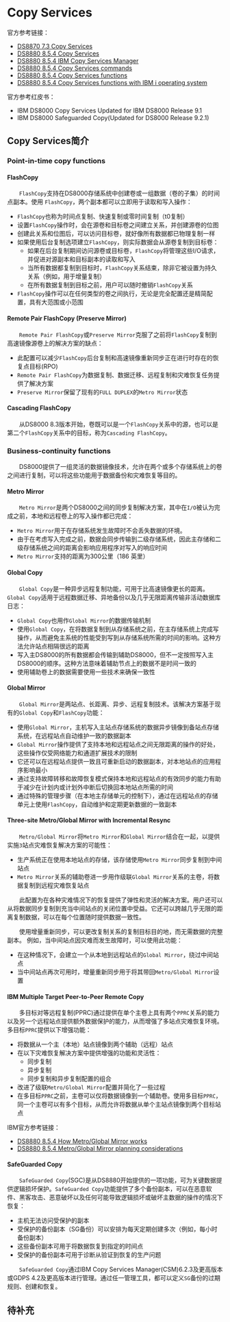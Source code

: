 # Copy Services
官方参考链接：
- [DS8870 7.3 Copy Services](https://www.ibm.com/docs/en/ds8870/7.3?topic=managing-copy-services)
- [DS8880 8.5.4 Copy Services](https://www.ibm.com/docs/en/ds8880/8.5.4?topic=help-copy-services)
- [DS8880 8.5.4 IBM Copy Services Manager](https://www.ibm.com/docs/en/ds8880/8.5.4?topic=interfaces-copy-services-manager)
- [DS8880 8.5.4 Copy Services commands](https://www.ibm.com/docs/en/ds8880/8.5.4?topic=commands-copy-services)
- [DS8880 8.5.4 Copy Services functions](https://www.ibm.com/docs/en/ds8880/8.5.4?topic=interface-copy-services-functions)
- [DS8880 8.5.4 Copy Services functions with IBM i operating system](https://www.ibm.com/docs/en/ds8880/8.5.4?topic=services-copy-functions-i-operating-system)

官方参考红皮书：
- IBM DS8000 Copy Services Updated for IBM DS8000 Release 9.1
- IBM DS8000 Safeguarded Copy(Updated for DS8000 Release 9.2.1)

## Copy Services简介
### Point-in-time copy functions
####  FlashCopy
&#8195;&#8195;`FlashCopy`支持在DS8000存储系统中创建卷或一组数据（卷的子集）的时间点副本。使用 `FlashCopy`，两个副本都可以立即用于读取和写入操作：
- `FlashCopy`也称为时间点复制、快速复制或零时间复制（t0复制）
- 设置`FlashCopy`操作时，会在源卷和目标卷之间建立关系，并创建源卷的位图
- 创建此关系和位图后，可以访问目标卷，就好像所有数据都已物理复制一样
- 如果使用后台复制选项建立`FlashCopy`，则实际数据会从源卷复制到目标卷：
  - 如果在后台复制期间访问源卷或目标卷，`FlashCopy`将管理这些I/O请求，并促进对源副本和目标副本的读取和写入
  - 当所有数据都复制到目标时，`FlashCopy`关系结束，除非它被设置为持久关系（例如，用于增量复制）
  - 在所有数据复制到目标之前，用户可以随时撤销`FlashCopy`关系
- `FlashCopy`操作可以在任何类型的卷之间执行，无论是完全配置还是精简配置，具有大范围或小范围

#### Remote Pair FlashCopy (Preserve Mirror)
&#8195;&#8195;`Remote Pair FlashCopy`或`Preserve Mirror`克服了之前将`FlashCopy`复制到高速镜像源卷上的解决方案的缺点：
- 此配置可以减少`FlashCopy`后台复制和高速镜像重新同步正在进行时存在的恢复点目标(RPO)
- `Remote Pair FlashCopy`为数据复制、数据迁移、远程复制和灾难恢复任务提供了解决方案
- `Preserve Mirror`保留了现有的`FULL DUPLEX`的`Metro Mirror`状态

#### Cascading FlashCopy
&#8195;&#8195;从DS8000 8.3版本开始，卷既可以是一个`FlashCopy`关系中的源，也可以是第二个`FlashCopy`关系中的目标，称为`Cascading FlashCopy`。
### Business-continuity functions
&#8195;&#8195;DS8000提供了一组灵活的数据镜像技术，允许在两个或多个存储系统上的卷之间进行复制，可以将这些功能用于数据备份和灾难恢复等目的。
#### Metro Mirror
&#8195;&#8195;`Metro Mirror`是两个DS8000之间的同步复制解决方案，其中在`I/O`被认为完成之前，本地和远程卷上的写入操作都已完成：
- `Metro Mirror`用于在存储系统发生故障时不会丢失数据的环境。
- 由于在考虑写入完成之前，数据会同步传输到二级存储系统，因此主存储和二级存储系统之间的距离会影响应用程序对写入的响应时间
- `Metro Mirror`支持的距离为300公里（186 英里）

#### Global Copy
&#8195;&#8195;`Global Copy`是一种异步远程复制功能，可用于比高速镜像更长的距离。 `Global Copy`适用于远程数据迁移、异地备份以及几乎无限距离传输非活动数据库日志：
- `Global Copy`也用作`Global Mirror`的数据传输机制
- 使用`Global Copy`，在将数据复制到从存储系统之前，在主存储系统上完成写操作，从而避免主系统的性能受到写到从存储系统所需的时间的影响。这种方法允许站点相隔很远的距离
- 写入主DS8000的所有数据都会传输到辅助DS8000，但不一定按照写入主DS8000的顺序。这种方法意味着辅助节点上的数据不是时间一致的
- 使用辅助卷上的数据需要使用一些技术来确保一致性

#### Global Mirror
&#8195;&#8195;`Global Mirror`是两站点、长距离、异步、远程复制技术。该解决方案基于现有的`Global Copy`和`FlashCopy`功能：
- 使用`Global Mirror`，主机写入主站点存储系统的数据异步镜像到备站点存储系统，在远程站点自动维护一致的数据副本
- `Global Mirror`操作提供了支持本地和远程站点之间无限距离的操作的好处，这些操作仅受网络能力和通道扩展技术的限制
- 它还可以在远程站点提供一致且可重新启动的数据副本，对本地站点的应用程序影响最小
- 通过支持故障转移和故障恢复模式保持本地和远程站点的有效同步的能力有助于减少在计划内或计划外中断后切换回本地站点所需的时间
- 通过特殊的管理步骤（在本地主存储单元的控制下），通过在远程站点的存储单元上使用`FlashCopy`，自动维护和定期更新数据的一致副本

#### Three-site Metro/Global Mirror with Incremental Resync
&#8195;&#8195;`Metro/Global Mirror`将`Metro Mirror`和`Global Mirror`结合在一起，以提供实施`3`站点灾难恢复解决方案的可能性：
- 生产系统正在使用本地站点的存储，该存储使用`Metro Mirror`同步复制到中间站点
- `Metro Mirror`关系的辅助卷进一步用作级联`Global Mirror`关系的主卷，将数据复制到远程灾难恢复站点

&#8195;&#8195;此配置为在各种灾难情况下的恢复提供了弹性和灵活的解决方案。用户还可以从将数据同步复制到充当中间站点的关闭位置中受益。它还可以跨越几乎无限的距离复制数据，可以在每个位置随时提供数据一致性。

&#8195;&#8195;使用增量重新同步，可以更改复制关系的复制目标目的地，而无需数据的完整副本。 例如，当中间站点因灾难而发生故障时，可以使用此功能：
- 在这种情况下，会建立一个从本地到远程站点的`Global Mirror`，绕过中间站点
- 当中间站点再次可用时，增量重新同步用于将其带回`Metro/Global Mirror`设置

#### IBM Multiple Target Peer-to-Peer Remote Copy
&#8195;&#8195;多目标对等远程复制(PPRC)通过提供在单个主卷上具有两个`PPRC`关系的能力以及另一个远程站点提供额外数据保护的能力，从而增强了多站点灾难恢复环境。多目标`PPRC`提供以下增强功能：
- 将数据从一个主（本地）站点镜像到两个辅助（远程）站点
- 在以下灾难恢复解决方案中提供增强的功能和灵活性：
    - 同步复制
    - 异步复制
    - 同步复制和异步复制配置的组合
- 改进了级联`Metro/Global Mirror`配置并简化了一些过程
- 在多目标`PPRC`之前，主卷可以仅将数据镜像到一个辅助卷。使用多目标`PPRC`，同一个主卷可以有多个目标，从而允许将数据从单个主站点镜像到两个目标站点

IBM官方参考链接：
- [DS8880 8.5.4 How Metro/Global Mirror works](https://www.ibm.com/docs/en/ds8880/8.5.4?topic=mirror-how-metroglobal-works)
- [DS8880 8.5.4 Metro/Global Mirror planning considerations](https://www.ibm.com/docs/en/ds8880/8.5.4?topic=mirror-metroglobal-planning-considerations)

#### SafeGuarded Copy
&#8195;&#8195;`SafeGuarded Copy`(SGC)是从DS8880开始提供的一项功能，可为关键数据提供逻辑损坏保护。`SafeGuarded Copy`功能提供了多个备份副本，可以在恶意软件、黑客攻击、恶意破坏以及任何可能导致逻辑损坏或破坏主数据的操作的情况下恢复：
- 主机无法访问受保护的副本
- 受保护的备份副本（SG备份）可以安排为每天定期创建多次（例如，每小时备份副本）
- 这些备份副本可用于将数据恢复到指定的时间点
- 受保护的备份副本可用于诊断从验证到恢复的生产问题

&#8195;&#8195;`SafeGuarded Copy`通过IBM Copy Services Manager(CSM)6.2.3及更高版本或GDPS 4.2及更高版本进行管理。通过任一管理工具，都可以定义`SG`备份的过期规则、创建和恢复。
## 待补充